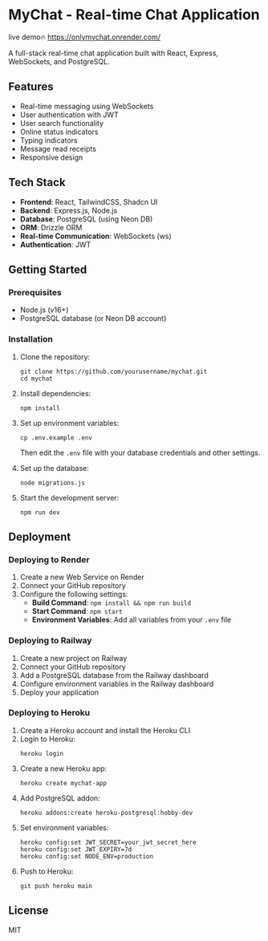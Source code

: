 # MyChat - Real-time Chat Application
live demo🔥
https://onlymychat.onrender.com/

A full-stack real-time chat application built with React, Express, WebSockets, and PostgreSQL.

## Features

- Real-time messaging using WebSockets
- User authentication with JWT
- User search functionality
- Online status indicators
- Typing indicators
- Message read receipts
- Responsive design

## Tech Stack

- **Frontend**: React, TailwindCSS, Shadcn UI
- **Backend**: Express.js, Node.js
- **Database**: PostgreSQL (using Neon DB)
- **ORM**: Drizzle ORM
- **Real-time Communication**: WebSockets (ws)
- **Authentication**: JWT

## Getting Started

### Prerequisites

- Node.js (v16+)
- PostgreSQL database (or Neon DB account)

### Installation

1. Clone the repository:
   ```
   git clone https://github.com/yourusername/mychat.git
   cd mychat
   ```

2. Install dependencies:
   ```
   npm install
   ```

3. Set up environment variables:
   ```
   cp .env.example .env
   ```
   Then edit the `.env` file with your database credentials and other settings.

4. Set up the database:
   ```
   node migrations.js
   ```

5. Start the development server:
   ```
   npm run dev
   ```

## Deployment

### Deploying to Render

1. Create a new Web Service on Render
2. Connect your GitHub repository
3. Configure the following settings:
   - **Build Command**: `npm install && npm run build`
   - **Start Command**: `npm start`
   - **Environment Variables**: Add all variables from your `.env` file

### Deploying to Railway

1. Create a new project on Railway
2. Connect your GitHub repository
3. Add a PostgreSQL database from the Railway dashboard
4. Configure environment variables in the Railway dashboard
5. Deploy your application

### Deploying to Heroku

1. Create a Heroku account and install the Heroku CLI
2. Login to Heroku:
   ```
   heroku login
   ```
3. Create a new Heroku app:
   ```
   heroku create mychat-app
   ```
4. Add PostgreSQL addon:
   ```
   heroku addons:create heroku-postgresql:hobby-dev
   ```
5. Set environment variables:
   ```
   heroku config:set JWT_SECRET=your_jwt_secret_here
   heroku config:set JWT_EXPIRY=7d
   heroku config:set NODE_ENV=production
   ```
6. Push to Heroku:
   ```
   git push heroku main
   ```

## License

MIT 
